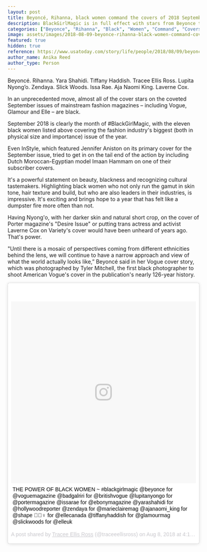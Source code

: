 ```yaml
---
layout: post
title: Beyoncé, Rihanna, black women command the covers of 2018 September issues
description: BlackGirlMagic is in full effect with stars from Beyonce to Rihanna on the covers of Vogue, Elle, Glamour and other September issues.
categories: ["Beyonce", "Rihanna", "Black", "Women", "Command", "Covers", "September", "Issues"]
image: assets/images/2018-08-09-beyonce-rihanna-black-women-command-covers-september-issues.jpg
featured: true
hidden: true
reference: https://www.usatoday.com/story/life/people/2018/08/09/beyonce-rihanna-black-women-command-covers-2018-september-issues/944560002/
author_name: Anika Reed
author_type: Person
---
```

Beyoncé. Rihanna. Yara Shahidi. Tiffany Haddish. Tracee Ellis Ross. Lupita Nyong’o. Zendaya. Slick Woods. Issa Rae. Aja Naomi King. Laverne Cox.

In an unprecedented move, almost all of the cover stars on the coveted September issues of mainstream fashion magazines – including Vogue, Glamour and Elle – are black. 

September 2018 is clearly the month of #BlackGirlMagic, with the eleven black women listed above covering the fashion industry's biggest (both in physical size and importance) issue of the year.

Even InStyle, which featured Jennifer Aniston on its primary cover for the September issue, tried to get in on the tail end of the action by including Dutch Moroccan-Egyptian model Imaan Hammam on one of their subscriber covers.

It's a powerful statement on beauty, blackness and recognizing cultural tastemakers. Highlighting black women who not only run the gamut in skin tone, hair texture and build, but who are also leaders in their industries, is impressive. It's exciting and brings hope to a year that has felt like a dumpster fire more often than not.

Having Nyong'o, with her darker skin and natural short crop, on the cover of Porter magazine's "Desire Issue" or putting trans actress and activist Laverne Cox on Variety's cover would have been unheard of years ago. That's power.

"Until there is a mosaic of perspectives coming from different ethnicities behind the lens, we will continue to have a narrow approach and view of what the world actually looks like,” Beyoncé said in her Vogue cover story, which was photographed by Tyler Mitchell, the first black photographer to shoot American Vogue's cover in the publication's nearly 126-year history. 

<blockquote class="instagram-media" data-instgrm-captioned data-instgrm-permalink="https://www.instagram.com/p/BmPGiNZjp-_/?utm_source=ig_embed" data-instgrm-version="9" style=" background:#FFF; border:0; border-radius:3px; box-shadow:0 0 1px 0 rgba(0,0,0,0.5),0 1px 10px 0 rgba(0,0,0,0.15); margin: 1px; max-width:540px; min-width:326px; padding:0; width:99.375%; width:-webkit-calc(100% - 2px); width:calc(100% - 2px);"><div style="padding:8px;"> <div style=" background:#F8F8F8; line-height:0; margin-top:40px; padding:49.12536443148688% 0; text-align:center; width:100%;"> <div style=" background:url(data:image/png;base64,iVBORw0KGgoAAAANSUhEUgAAACwAAAAsCAMAAAApWqozAAAABGdBTUEAALGPC/xhBQAAAAFzUkdCAK7OHOkAAAAMUExURczMzPf399fX1+bm5mzY9AMAAADiSURBVDjLvZXbEsMgCES5/P8/t9FuRVCRmU73JWlzosgSIIZURCjo/ad+EQJJB4Hv8BFt+IDpQoCx1wjOSBFhh2XssxEIYn3ulI/6MNReE07UIWJEv8UEOWDS88LY97kqyTliJKKtuYBbruAyVh5wOHiXmpi5we58Ek028czwyuQdLKPG1Bkb4NnM+VeAnfHqn1k4+GPT6uGQcvu2h2OVuIf/gWUFyy8OWEpdyZSa3aVCqpVoVvzZZ2VTnn2wU8qzVjDDetO90GSy9mVLqtgYSy231MxrY6I2gGqjrTY0L8fxCxfCBbhWrsYYAAAAAElFTkSuQmCC); display:block; height:44px; margin:0 auto -44px; position:relative; top:-22px; width:44px;"></div></div> <p style=" margin:8px 0 0 0; padding:0 4px;"> <a href="https://www.instagram.com/p/BmPGiNZjp-_/?utm_source=ig_embed" style=" color:#000; font-family:Arial,sans-serif; font-size:14px; font-style:normal; font-weight:normal; line-height:17px; text-decoration:none; word-wrap:break-word;" target="_blank">THE POWER OF BLACK WOMEN ~ #blackgirlmagic @beyonce for @voguemagazine @badgalriri for @britishvogue @lupitanyongo for @portermagazine @issarae for @ebonymagazine @yarashahidi for @hollywoodreporter @zendaya for @marieclairemag @ajanaomi_king for @shape 🙋🏾‍♀️ for @ellecanada @tiffanyhaddish for @glamourmag @slickwoods for @elleuk</a></p> <p style=" color:#c9c8cd; font-family:Arial,sans-serif; font-size:14px; line-height:17px; margin-bottom:0; margin-top:8px; overflow:hidden; padding:8px 0 7px; text-align:center; text-overflow:ellipsis; white-space:nowrap;">A post shared by <a href="https://www.instagram.com/traceeellisross/?utm_source=ig_embed" style=" color:#c9c8cd; font-family:Arial,sans-serif; font-size:14px; font-style:normal; font-weight:normal; line-height:17px;" target="_blank"> Tracee Ellis Ross</a> (@traceeellisross) on <time style=" font-family:Arial,sans-serif; font-size:14px; line-height:17px;" datetime="2018-08-08T23:14:56+00:00">Aug 8, 2018 at 4:14pm PDT</time></p></div></blockquote> <script async defer src="//www.instagram.com/embed.js"></script>
